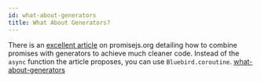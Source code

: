 ```yaml
---
id: what-about-generators
title: What About Generators?
---
```


There is an [excellent article](https://www.promisejs.org/generators/) on promisejs.org detailing how to combine promises with generators to achieve much cleaner code. Instead of the `async` function the article proposes, you can use `Bluebird.coroutine`.
[what-about-generators](unfinished-article)
